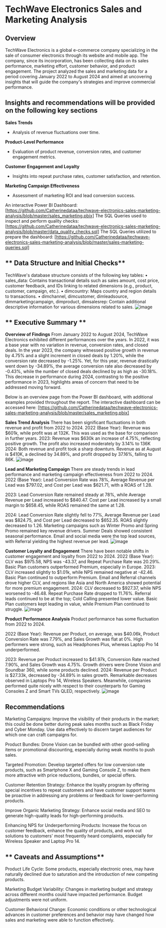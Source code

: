 # **TechWave Electronics Sales and Marketing Analysis**  

## **Overview** 
TechWave Electronics is a global e-commerce company specializing in the sale of consumer electronics through its website and mobile app. The company, since its incorporation, has been collecting data on its sales performance, marketing effort, customer behavior, and product engagement. The project analyzed the sales and marketing data for a period covering January 2022 to August 2024 and aimed at uncovering insights that will guide the company's strategies and improve commercial performance.

## **Insights and recommendations will be provided on the following key sections** 
 **Sales Trends**  
   - Analysis of revenue fluctuations over time.

**Product-Level Performance**  
   - Evaluation of product revenue, conversion rates, and customer engagement metrics.
     
 **Customer Engagement and Loyalty**  
   - Insights into repeat purchase rates, customer satisfaction, and retention.

 **Marketing Campaign Effectiveness**  
   - Assessment of marketing ROI and lead conversion success.

An interactive Power BI Dashboard: [https://github.com/Catherinedataa/techwave-electronics-sales-marketing-analysis/blob/master/sales_marketing.pbix]
The SQL Queries used to inspect and perform quality checks: [https://github.com/Catherinedataa/techwave-electronics-sales-marketing-analysis/blob/master/data_quality_checks.sql]
The SQL Queries utilized to prepare the dashboard: [https://github.com/Catherinedataa/techwave-electronics-sales-marketing-analysis/blob/master/sales-marketing-queries.sql]

## ** Data Structure and Initial Checks**
TechWave's database structure consists of the following key tables:
•	sales_data: Contains transactional details such as sales amount, cost price, customer feedback, and IDs linking to related dimensions (e.g., product, customer, campaign, etc.).
•	dimcountry: Maps country and region details to transactions.
•	dimchannel, dimcustomer, dimleadsource, dimmarketingcampaign, dimproduct, dimsalesrep: Contain additional descriptive information for various dimensions related to sales.
![image](https://github.com/user-attachments/assets/69c7d9d0-8a54-48e6-975a-1a980840752c)

## ** Executive Summary **
  **Overview of Findings** 
From January 2022 to August 2024, TechWave Electronics exhibited different performances over the years. In 2022, it was a base year with no variation in revenue, conversion rates, and closed deals. In the year 2023, the company witnessed positive growth in revenue by 4.75% and a slight increment in closed deals by 1.20%, while the conversion rate decreased by -1.25%. Yet, for this year, revenue drastically went down by -34.89%, the average conversion rate also decreased by -0.43%, while the number of closed deals declined by as high as -30.18%. This decrease in performance during 2024, contrasting to the positive performance in 2023, highlights areas of concern that need to be addressed moving forward.

Below is an overview page from the Power BI dashboard, with additional examples provided throughout the report. The interactive dashboard can be accessed here: [https://github.com/Catherinedataa/techwave-electronics-sales-marketing-analysis/blob/master/sales_marketing.pbix]
 
 **Sales Trend Analysis** There has been significant fluctuations in both revenue and profit from 2022 to 2024. 2022 (Base Year): Revenue was $601k, while profit was at 132K. This was used as the base for comparison in further years. 2023: Revenue was $630k an increase of 4.75%, reflecting positive growth. The profit also increased moderately by 3.14% to 136K 2024: Both revenue and profit took a sharp downturn. Revenue as at August is $410K, a declined by 34.89%, and profit dropped by 37.16%, falling to 86K.
![image](https://github.com/user-attachments/assets/0ff7b47c-25ad-44ff-aa28-577d9ff97dc6)

**Lead and Marketing Campaign**
There are steady trends in lead performance and marketing campaign effectiveness from 2022 to 2024.
2022 (Base Year): Lead Conversion Rate was 78%, Average Revenue per Lead was $797.02, and Cost per Lead was $621.71, with a ROAS of 1.28.

2023: Lead Conversion Rate remained steady at 78%, while Average Revenue per Lead increased to $840.47. Cost per Lead increased by a small margin to $658.45, while ROAS remained the same at 1.28.

2024: Lead Conversion Rate slightly fell to 77%, Average Revenue per Lead was $824.75, and Cost per Lead decreased to $652.35. ROAS slightly decreased to 1.26.
Marketing campaigns such as Winter Promo and Spring Promo remained key revenue drivers. Summer Deals showed consistent seasonal performance. Email and social media were the top lead sources, with Referral yielding the highest revenue per lead.
 ![image](https://github.com/user-attachments/assets/63062b40-0fbd-4c42-b8fd-711e57f306bc)


**Customer Loyalty and Engagement**
There have been notable shifts in customer engagement and loyalty from 2022 to 2024.
2022 (Base Year): CLV was $975.58, NPS was -43.37, and Repeat Purchase Rate was 20.29%. Basic Plan customers outperformed Premium, especially in Europe.
2023: CLV increased slightly to $1.01k, while NPS remained negative at -42.46. Basic Plan continued to outperform Premium. Email and Referral channels drove higher CLV, and regions like Asia and North America showed potential for more premium engagement.
2024: CLV decreased to $927.37, while NPS worsened to -46.48. Repeat Purchase Rate dropped to 11.76%. Referral leads continued to be at the top; Cold Calling presented lower value. Basic Plan customers kept leading in value, while Premium Plan continued to struggle.
![image](https://github.com/user-attachments/assets/c8a8e4d5-3677-4ffe-8891-fa586019bbca)

**Product Performance Analysis**
Product performance has some fluctuation from 2022 to 2024.

2022 (Base Year): Revenue per Product, on average, was $40.06k, Product Conversion Rate was 7.79%, and Sales Growth was flat at 0%. High performers were strong, such as Headphones Plus, whereas Laptop Pro 14 underperformed.

2023: Revenue per Product increased to $41.97k, Conversion Rate reached 7.90%, and Sales Growth was 4.75%. Growth drivers were Drone Vision and Soundbar 360, while some products declined.
2024: Revenue per Product is $27.33k, decreased by -34.89% in sales growth. Remarkable decreases observed in Laptops Pro 14, Wireless Speakers. Meanwhile, companies performed quite nicely with respect to their counterparts for Gaming Consoles Z and Smart TVs QLED, respectively.
![image](https://github.com/user-attachments/assets/1bf99db9-0f05-48e3-a02a-247f98e4422e)

## **Recommendations**

Marketing Campaigns: Improve the visibility of their products in the market; this could be done better during peak sales months such as Black Friday and Cyber Monday. Use data effectively to discern target audiences for which one can craft campaigns for.

Product Bundles: Drone Vision can be bundled with other good-selling items or promotional discounting, especially during weak months to push sales.

Targeted Promotion: Develop targeted offers for low conversion rate products, such as Smartphone X and Gaming Console Z, to make them more attractive with price reductions, bundles, or special offers.

Customer Retention Strategy: Enhance the loyalty program by offering special incentives to repeat customers and have customer support teams be proactive in addressing any problems or feedback for lower-performing products.

Improve Organic Marketing Strategy: Enhance social media and SEO to generate high-quality leads for high-performing products.

Enhancing NPS for Underperforming Products: Increase the focus on customer feedback, enhance the quality of products, and work out solutions to customers' most frequently heard complaints, especially for Wireless Speaker and Laptop Pro 14.

## ** Caveats and Assumptions**

Product Life Cycle: Some products, especially electronic ones, may have naturally declined due to saturation and the introduction of new competing products.

Marketing Budget Variability: Changes in marketing budget and strategy across different months could have impacted performance. Budget adjustments were not uniform.

Customer Behavioral Change: Economic conditions or other technological advances in customer preferences and behavior may have changed how sales and marketing were able to function effectively.




